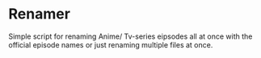 # Renamer
Simple script for renaming Anime/ Tv-series eipsodes all at once with the official episode names or just renaming multiple files at once.
